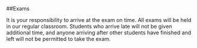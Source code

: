 ##Exams

It is your responsibility to arrive at the exam on time. All exams will be held in our regular classroom. Students who arrive late will not be given additional time, and anyone arriving after other students have finished and left will not be permitted to take the exam.
